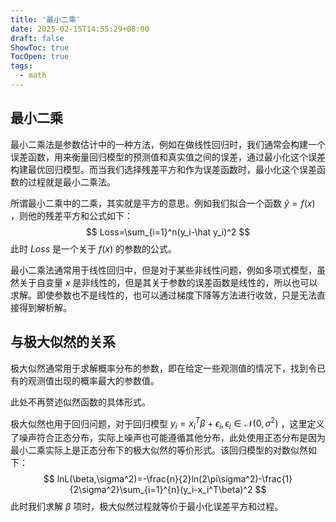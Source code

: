 ```yaml
---
title: '最小二乘'
date: 2025-02-15T14:55:29+08:00
draft: false
ShowToc: true
TocOpen: true
tags:
  - math
---
```


## 最小二乘

最小二乘法是参数估计中的一种方法，例如在做线性回归时，我们通常会构建一个误差函数，用来衡量回归模型的预测值和真实值之间的误差，通过最小化这个误差构建最优回归模型。而当我们选择残差平方和作为误差函数时，最小化这个误差函数的过程就是最小二乘法。

所谓最小二乘中的二乘，其实就是平方的意思。例如我们拟合一个函数 $\hat y=f(x)$ ，则他的残差平方和公式如下：
$$
Loss=\sum_{i=1}^n(y_i-\hat y_i)^2
$$
此时 $Loss$ 是一个关于 $f(x)$ 的参数的公式。

最小二乘法通常用于线性回归中，但是对于某些非线性问题，例如多项式模型，虽然关于自变量 $x$ 是非线性的，但是其关于参数的误差函数是线性的，所以也可以求解。即使参数也不是线性的，也可以通过梯度下降等方法进行收敛，只是无法直接得到解析解。

## 与极大似然的关系

极大似然通常用于求解概率分布的参数，即在给定一些观测值的情况下，找到令已有的观测值出现的概率最大的参数值。

此处不再赘述似然函数的具体形式。

极大似然也用于回归问题，对于回归模型 $y_i=x_i^T\beta+\epsilon_i,\epsilon_i\in\mathcal N(0,\sigma^2)$ ，这里定义了噪声符合正态分布，实际上噪声也可能遵循其他分布，此处使用正态分布是因为最小二乘实际上是正态分布下的极大似然的等价形式。该回归模型的对数似然如下：
$$
lnL(\beta,\sigma^2)=-\frac{n}{2}ln(2\pi\sigma^2)-\frac{1}{2\sigma^2}\sum_{i=1}^{n}(y_i-x_i^T\beta)^2
$$
此时我们求解 $\beta$ 项时，极大似然过程就等价于最小化误差平方和过程。

